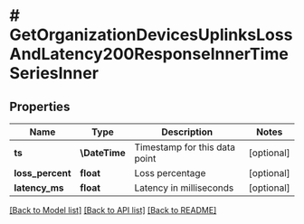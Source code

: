 # # GetOrganizationDevicesUplinksLossAndLatency200ResponseInnerTimeSeriesInner

## Properties

Name | Type | Description | Notes
------------ | ------------- | ------------- | -------------
**ts** | **\DateTime** | Timestamp for this data point | [optional]
**loss_percent** | **float** | Loss percentage | [optional]
**latency_ms** | **float** | Latency in milliseconds | [optional]

[[Back to Model list]](../../README.md#models) [[Back to API list]](../../README.md#endpoints) [[Back to README]](../../README.md)
